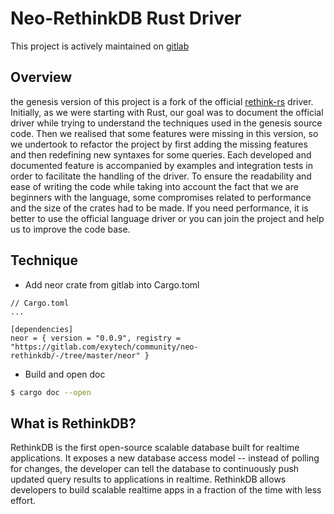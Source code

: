 # Neo-RethinkDB Rust Driver

This project is actively maintained on [gitlab](https://gitlab.com/exytech/community/neo-rethinkdb)
## Overview

the genesis version of this project is a fork of the official [rethink-rs](https://github.com/rethinkdb/rethinkdb-rs) driver. Initially, as we were starting with Rust, our goal was to document the official driver while trying to understand the techniques used in the genesis source code. Then we realised that some features were missing in this version, so we undertook to refactor the project by first adding the missing features and then redefining new syntaxes for some queries. Each developed and documented feature is accompanied by examples and integration tests in order to facilitate the handling of the driver. To ensure the readability and ease of writing the code while taking into account the fact that we are beginners with the language, some compromises related to performance and the size of the crates had to be made. If you need performance, it is better to use the official language driver or you can join the project and help us to improve the code base.

## Technique

- Add neor crate from gitlab into Cargo.toml
```
// Cargo.toml
...

[dependencies]
neor = { version = "0.0.9", registry = "https://gitlab.com/exytech/community/neo-rethinkdb/-/tree/master/neor" }
```

- Build and open doc
```bash
$ cargo doc --open
```

## What is RethinkDB?
RethinkDB is the first open-source scalable database built for realtime applications. It exposes a new database access model -- instead of polling for changes, the developer can tell the database to continuously push updated query results to applications in realtime. RethinkDB allows developers to build scalable realtime apps in a fraction of the time with less effort.
